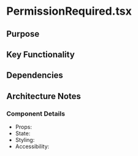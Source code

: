 # PermissionRequired.tsx

## Purpose

## Key Functionality

## Dependencies

## Architecture Notes

### Component Details
- Props: 
- State: 
- Styling: 
- Accessibility: 
